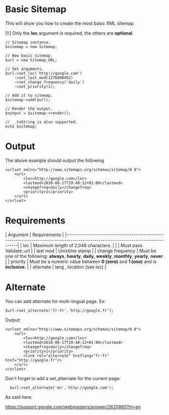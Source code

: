 # Basic Sitemap

This will show you how to create the most basic XML sitemap.

[!!] Only the **loc** argument is required, the others are **optional**.

	// Sitemap instance.
	$sitemap = new Sitemap;

	// New basic sitemap.
	$url = new Sitemap_URL;

	// Set arguments.
	$url->set_loc('http://google.com')
	    ->set_last_mod(1276800492)
	    ->set_change_frequency('daily')
	    ->set_priority(1);

	// Add it to sitemap.
	$sitemap->add($url);

	// Render the output.
	$output = $sitemap->render();

	// __toString is also supported.
	echo $sitemap;

# Output

The above example should output the following

	<urlset xmlns="http://www.sitemaps.org/schemas/sitemap/0.9">
		<url>
			<loc>http://google.com</loc>
			<lastmod>2010-06-17T19:48:12+01:00</lastmod>
			<changefreq>daily</changefreq>
			<priority>1</priority>
		</url>
	</urlset>

# Requirements

| Argument         | Requirements                                                                                                    |
|------------------------------------------------------------------------------------------------------------------------------------|
| loc              | Maximum length of 2,048 characters.                                                                             |
|                  | Must pass Validate::url                                                                                         |
| last mod         | Unixtime stamp                                                                                                  |
| change frequency | Must be one of the following: **always**, **hourly**, **daily**, **weekly**, **monthly**, **yearly**, **never** |
| priority         | Must be a numeric value between **0 (zero)** and **1 (one)** and is **inclusive**.                              |
| alternate        | lang , location (see loc)                                                                                       |


# Alternate

You can add alternate for multi-lingual page. Ex:

    $url->set_alternate('fr-fr','http://google.fr');

Output: 

	<urlset xmlns="http://www.sitemaps.org/schemas/sitemap/0.9">
		<url>
			<loc>http://google.com</loc>
			<lastmod>2010-06-17T19:48:12+01:00</lastmod>
			<changefreq>daily</changefreq>
			<priority>1</priority>
			<link rel="alternate" hreflang="fr-fr" href="http://google.fr"/>
		</url>
	</urlset>

Don't forget to add a set_alternate for the current page:

      $url->set_alternate('en','http://google.com');

As said here:

https://support.google.com/webmasters/answer/2620865?hl=en
